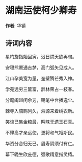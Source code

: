 # 湖南运使柯少卿寿

**作者**: 华镇

## 诗词内容

星杓旋指始回寅，迟日烘天欲再旬。

安寝熊罴通吉梦，高门弧矢见成人。

江山孕美宽为量，奎壁腾芒秀入神。

学苑远穷三箧富，辞林荣占一枝春。

分麾闽越闲余刃，赐笔中台播逸尘。

棘寺入陪鹓列久，湘源来着绣衣新。

笑谈已集金粮最，眄睐无遗玉石真。

不惮高才亲远使，更将和气裕斯民。

华资分合归无已，眉寿阴须付有仁。

幕下晚生欣庇德，强歌精意指灵椿。

